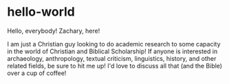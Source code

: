 # hello-world

Hello, everybody! Zachary, here!

I am just a Christian guy looking to do academic research to some capacity in the world of Christian and Biblical Scholarship! If anyone is interested in archaeology, anthropology, textual criticism, linguistics, history, and other related fields, be sure to hit me up! I'd love to discuss all that (and the Bible) over a cup of coffee!
